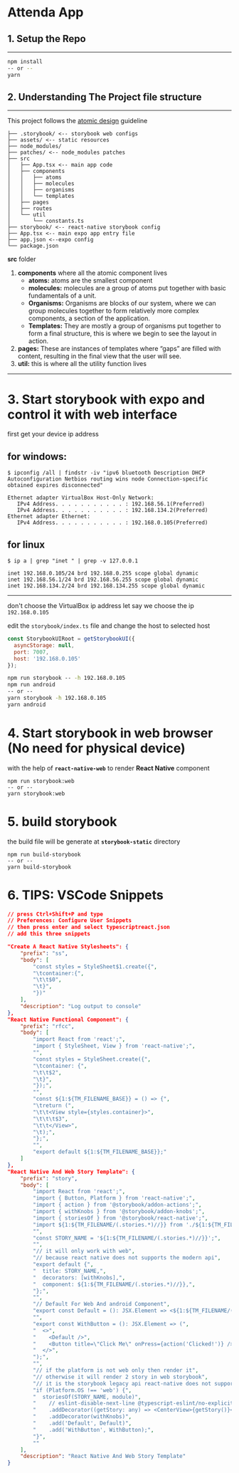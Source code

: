 # Attenda App

## 1. Setup the Repo
---
```bash
npm install
-- or --
yarn 
```

## 2. Understanding The Project file structure
---

This project follows the [atomic design](https://cheesecakelabs.com/blog/rethinking-atomic-design-react-projects/) guideline
 
```
├── .storybook/ <-- storybook web configs
├── assets/ <-- static resources
├── node_modules/
├── patches/ <-- node_modules patches
├── src
│   ├── App.tsx <-- main app code
│   ├── components
│   │   ├── atoms
│   │   ├── molecules
│   │   ├── organisms
│   │   └── templates
│   ├── pages
│   ├── routes
│   └── util
│       └── constants.ts
├── storybook/ <-- react-native storybook config
├── App.tsx <-- main expo app entry file
├── app.json <--expo config
└── package.json
```

**src** folder

1. **components** where all the atomic component lives
    * **atoms:** atoms are the smallest component
    * **molecules:** molecules are a group of atoms put together with basic fundamentals of a unit.
    * **Organisms:** Organisms are blocks of our system, where we can group molecules together to form relatively more complex components, a section of the application.
    * **Templates:** They are mostly a group of organisms put together to form a final structure, this is where we begin to see the layout in action.
2. **pages:** These are instances of templates where “gaps” are filled with content, resulting in the final view that the user will see.
3. **util:** this is where all the utility function lives
  
---
# 3. Start storybook with expo and control it with web interface

first get your device ip address

## for windows:
```
$ ipconfig /all | findstr -iv "ipv6 bluetooth Description DHCP Autoconfiguration Netbios routing wins node Connection-specific obtained expires disconnected"

Ethernet adapter VirtualBox Host-Only Network:
   IPv4 Address. . . . . . . . . . . : 192.168.56.1(Preferred)
   IPv4 Address. . . . . . . . . . . : 192.168.134.2(Preferred)
Ethernet adapter Ethernet:
   IPv4 Address. . . . . . . . . . . : 192.168.0.105(Preferred)
```
## for linux 
```
$ ip a | grep "inet " | grep -v 127.0.0.1

inet 192.168.0.105/24 brd 192.168.0.255 scope global dynamic
inet 192.168.56.1/24 brd 192.168.56.255 scope global dynamic
inet 192.168.134.2/24 brd 192.168.134.255 scope global dynamic
```
---


don't choose the VirtualBox ip address
let say we choose the ip ```192.168.0.105``` 

edit the ```storybook/index.ts``` file and change the host to selected host
```js
const StorybookUIRoot = getStorybookUI({
  asyncStorage: null, 
  port: 7007,
  host: '192.168.0.105'
});
```


```cmd
npm run storybook -- -h 192.168.0.105
npm run android
-- or -- 
yarn storybook -h 192.168.0.105
yarn android
```

# 4. Start storybook in web browser (No need for physical device)
with the help of **```react-native-web```**  to render **React Native** component 

```
npm run storybook:web
-- or -- 
yarn storybook:web
```

# 5. build storybook
the build file will be generate at **```storybook-static```** directory
```
npm run build-storybook
-- or -- 
yarn build-storybook
```

# 6. TIPS: VSCode Snippets
```json
// press Ctrl+Shift+P and type
// Preferences: Configure User Snippets
// then press enter and select typescriptreact.json
// add this three snippets

"Create A React Native Stylesheets": {
    "prefix": "ss",
    "body": [
        "const styles = StyleSheet$1.create({",
        "\tcontainer:{",
        "\t\t$0",
        "\t}",
        "})"
    ],
    "description": "Log output to console"
},
"React Native Functional Component": {
    "prefix": "rfcc",
    "body": [
        "import React from 'react';",
        "import { StyleSheet, View } from 'react-native';",
        "",
        "const styles = StyleSheet.create({",
        "\tcontainer: {",
        "\t\t$2",
        "\t}",
        "});",
        "",
        "const ${1:${TM_FILENAME_BASE}} = () => {",
        "\treturn (",
        "\t\t<View style={styles.container}>",
        "\t\t\t$3",
        "\t\t</View>",
        "\t);",
        "};",
        "",
        "export default ${1:${TM_FILENAME_BASE}};"
    ]
},
"React Native And Web Story Template": {
    "prefix": "story",
    "body": [
        "import React from 'react';",
        "import { Button, Platform } from 'react-native';",
        "import { action } from '@storybook/addon-actions';",
        "import { withKnobs } from '@storybook/addon-knobs';",
        "import { storiesOf } from '@storybook/react-native';",
        "import ${1:${TM_FILENAME/(.stories.*)//}} from './${1:${TM_FILENAME/(.stories.*)//}}';",
        "",
        "const STORY_NAME = '${1:${TM_FILENAME/(.stories.*)//}}';",
        "",
        "// it will only work with web",
        "// because react native does not supports the modern api",
        "export default {",
        "  title: STORY_NAME,",
        "  decorators: [withKnobs],",
        "  component: ${1:${TM_FILENAME/(.stories.*)//}},",
        "};",
        "",
        "// Default For Web And android Component",
        "export const Default = (): JSX.Element => <${1:${TM_FILENAME/(.stories.*)//}} />;",
        "",
        "export const WithButton = (): JSX.Element => (",
        "  <>",
        "    <Default />",
        "    <Button title=\"Click Me\" onPress={action('Clicked!')} />",
        "  </>",
        ");",
        "",
        "// if the platform is not web only then render it",
        "// otherwise it will render 2 story in web storybook",
        "// it is the storybook legacy api react-native does not support modern api",
        "if (Platform.OS !== 'web') {",
        "  storiesOf(STORY_NAME, module)",
        "    // eslint-disable-next-line @typescript-eslint/no-explicit-any",
        "    .addDecorator((getStory: any) => <CenterView>{getStory()}</CenterView>)",
        "    .addDecorator(withKnobs)",
        "    .add('Default', Default)",
        "    .add('WithButton', WithButton);",
        "}",
        ""
    ],
    "description": "React Native And Web Story Template"
}
```
